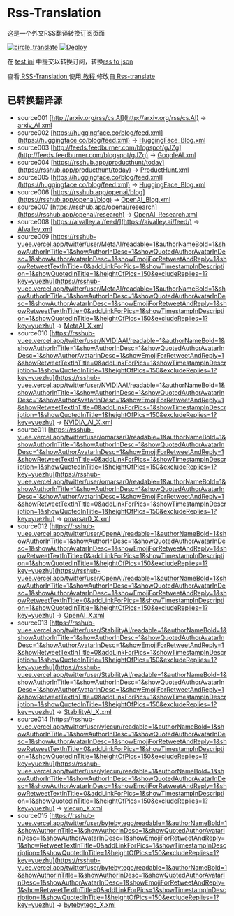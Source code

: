 # Rss-Translation

这是一个外文RSS翻译转换订阅页面 

[![circle_translate](https://github.com/licongyu95/Rss-Translation/actions/workflows/circle_translate.yml/badge.svg)](https://github.com/licongyu95/Rss-Translation/actions/workflows/circle_translate.yml)
[![Deploy](https://github.com/licongyu95/Rss-Translation/actions/workflows/jekyll-gh-pages.yml/badge.svg)](https://github.com/licongyu95/Rss-Translation/actions/workflows/jekyll-gh-pages.yml)

在 [test.ini](https://github.com/licongyu95/Rss-Translation/blob/main/test.ini) 中提交以转换订阅，转换[rss to json](https://rss2json.com/)

查看[ RSS-Translation ](https://licongyu95.github.io/RSS-Translation)使用[ 教程 ](https://www.tjsky.net/tutorial/644)修改自[ Rss-translate ](https://github.com/licongyu95/Rss-Translation/)

## 已转换翻译源

 - source001 [http://arxiv.org/rss/cs.AI](http://arxiv.org/rss/cs.AI) -> [arxiv_AI.xml](rss/arxiv_AI.xml)
 - source002 [https://huggingface.co/blog/feed.xml](https://huggingface.co/blog/feed.xml) -> [HuggingFace_Blog.xml](rss/HuggingFace_Blog.xml)
 - source003 [http://feeds.feedburner.com/blogspot/gJZg](http://feeds.feedburner.com/blogspot/gJZg) -> [GoogleAI.xml](rss/GoogleAI.xml)
 - source004 [https://rsshub.app/producthunt/today](https://rsshub.app/producthunt/today) -> [ProductHunt.xml](rss/ProductHunt.xml)
 - source005 [https://huggingface.co/blog/feed.xml](https://huggingface.co/blog/feed.xml) -> [HuggingFace_Blog.xml](rss/HuggingFace_Blog.xml)
 - source006 [https://rsshub.app/openai/blog](https://rsshub.app/openai/blog) -> [OpenAI_Blog.xml](rss/OpenAI_Blog.xml)
 - source007 [https://rsshub.app/openai/research](https://rsshub.app/openai/research) -> [OpenAI_Research.xml](rss/OpenAI_Research.xml)
 - source008 [https://aivalley.ai/feed/](https://aivalley.ai/feed/) -> [AIvalley.xml](rss/AIvalley.xml)
 - source009 [https://rsshub-yuee.vercel.app/twitter/user/MetaAI/readable=1&authorNameBold=1&showAuthorInTitle=1&showAuthorInDesc=1&showQuotedAuthorAvatarInDesc=1&showAuthorAvatarInDesc=1&showEmojiForRetweetAndReply=1&showRetweetTextInTitle=0&addLinkForPics=1&showTimestampInDescription=1&showQuotedInTitle=1&heightOfPics=150&excludeReplies=1?key=yuezhu](https://rsshub-yuee.vercel.app/twitter/user/MetaAI/readable=1&authorNameBold=1&showAuthorInTitle=1&showAuthorInDesc=1&showQuotedAuthorAvatarInDesc=1&showAuthorAvatarInDesc=1&showEmojiForRetweetAndReply=1&showRetweetTextInTitle=0&addLinkForPics=1&showTimestampInDescription=1&showQuotedInTitle=1&heightOfPics=150&excludeReplies=1?key=yuezhu) -> [MetaAI_X.xml](rss/MetaAI_X.xml)
 - source010 [https://rsshub-yuee.vercel.app/twitter/user/NVIDIAAI/readable=1&authorNameBold=1&showAuthorInTitle=1&showAuthorInDesc=1&showQuotedAuthorAvatarInDesc=1&showAuthorAvatarInDesc=1&showEmojiForRetweetAndReply=1&showRetweetTextInTitle=0&addLinkForPics=1&showTimestampInDescription=1&showQuotedInTitle=1&heightOfPics=150&excludeReplies=1?key=yuezhu](https://rsshub-yuee.vercel.app/twitter/user/NVIDIAAI/readable=1&authorNameBold=1&showAuthorInTitle=1&showAuthorInDesc=1&showQuotedAuthorAvatarInDesc=1&showAuthorAvatarInDesc=1&showEmojiForRetweetAndReply=1&showRetweetTextInTitle=0&addLinkForPics=1&showTimestampInDescription=1&showQuotedInTitle=1&heightOfPics=150&excludeReplies=1?key=yuezhu) -> [NVIDIA_AI_X.xml](rss/NVIDIA_AI_X.xml)
 - source011 [https://rsshub-yuee.vercel.app/twitter/user/omarsar0/readable=1&authorNameBold=1&showAuthorInTitle=1&showAuthorInDesc=1&showQuotedAuthorAvatarInDesc=1&showAuthorAvatarInDesc=1&showEmojiForRetweetAndReply=1&showRetweetTextInTitle=0&addLinkForPics=1&showTimestampInDescription=1&showQuotedInTitle=1&heightOfPics=150&excludeReplies=1?key=yuezhu](https://rsshub-yuee.vercel.app/twitter/user/omarsar0/readable=1&authorNameBold=1&showAuthorInTitle=1&showAuthorInDesc=1&showQuotedAuthorAvatarInDesc=1&showAuthorAvatarInDesc=1&showEmojiForRetweetAndReply=1&showRetweetTextInTitle=0&addLinkForPics=1&showTimestampInDescription=1&showQuotedInTitle=1&heightOfPics=150&excludeReplies=1?key=yuezhu) -> [omarsar0_X.xml](rss/omarsar0_X.xml)
 - source012 [https://rsshub-yuee.vercel.app/twitter/user/OpenAI/readable=1&authorNameBold=1&showAuthorInTitle=1&showAuthorInDesc=1&showQuotedAuthorAvatarInDesc=1&showAuthorAvatarInDesc=1&showEmojiForRetweetAndReply=1&showRetweetTextInTitle=0&addLinkForPics=1&showTimestampInDescription=1&showQuotedInTitle=1&heightOfPics=150&excludeReplies=1?key=yuezhu](https://rsshub-yuee.vercel.app/twitter/user/OpenAI/readable=1&authorNameBold=1&showAuthorInTitle=1&showAuthorInDesc=1&showQuotedAuthorAvatarInDesc=1&showAuthorAvatarInDesc=1&showEmojiForRetweetAndReply=1&showRetweetTextInTitle=0&addLinkForPics=1&showTimestampInDescription=1&showQuotedInTitle=1&heightOfPics=150&excludeReplies=1?key=yuezhu) -> [OpenAI_X.xml](rss/OpenAI_X.xml)
 - source013 [https://rsshub-yuee.vercel.app/twitter/user/StabilityAI/readable=1&authorNameBold=1&showAuthorInTitle=1&showAuthorInDesc=1&showQuotedAuthorAvatarInDesc=1&showAuthorAvatarInDesc=1&showEmojiForRetweetAndReply=1&showRetweetTextInTitle=0&addLinkForPics=1&showTimestampInDescription=1&showQuotedInTitle=1&heightOfPics=150&excludeReplies=1?key=yuezhu](https://rsshub-yuee.vercel.app/twitter/user/StabilityAI/readable=1&authorNameBold=1&showAuthorInTitle=1&showAuthorInDesc=1&showQuotedAuthorAvatarInDesc=1&showAuthorAvatarInDesc=1&showEmojiForRetweetAndReply=1&showRetweetTextInTitle=0&addLinkForPics=1&showTimestampInDescription=1&showQuotedInTitle=1&heightOfPics=150&excludeReplies=1?key=yuezhu) -> [StabilityAI_X.xml](rss/StabilityAI_X.xml)
 - source014 [https://rsshub-yuee.vercel.app/twitter/user/ylecun/readable=1&authorNameBold=1&showAuthorInTitle=1&showAuthorInDesc=1&showQuotedAuthorAvatarInDesc=1&showAuthorAvatarInDesc=1&showEmojiForRetweetAndReply=1&showRetweetTextInTitle=0&addLinkForPics=1&showTimestampInDescription=1&showQuotedInTitle=1&heightOfPics=150&excludeReplies=1?key=yuezhu](https://rsshub-yuee.vercel.app/twitter/user/ylecun/readable=1&authorNameBold=1&showAuthorInTitle=1&showAuthorInDesc=1&showQuotedAuthorAvatarInDesc=1&showAuthorAvatarInDesc=1&showEmojiForRetweetAndReply=1&showRetweetTextInTitle=0&addLinkForPics=1&showTimestampInDescription=1&showQuotedInTitle=1&heightOfPics=150&excludeReplies=1?key=yuezhu) -> [ylecun_X.xml](rss/ylecun_X.xml)
 - source015 [https://rsshub-yuee.vercel.app/twitter/user/bytebytego/readable=1&authorNameBold=1&showAuthorInTitle=1&showAuthorInDesc=1&showQuotedAuthorAvatarInDesc=1&showAuthorAvatarInDesc=1&showEmojiForRetweetAndReply=1&showRetweetTextInTitle=0&addLinkForPics=1&showTimestampInDescription=1&showQuotedInTitle=1&heightOfPics=150&excludeReplies=1?key=yuezhu](https://rsshub-yuee.vercel.app/twitter/user/bytebytego/readable=1&authorNameBold=1&showAuthorInTitle=1&showAuthorInDesc=1&showQuotedAuthorAvatarInDesc=1&showAuthorAvatarInDesc=1&showEmojiForRetweetAndReply=1&showRetweetTextInTitle=0&addLinkForPics=1&showTimestampInDescription=1&showQuotedInTitle=1&heightOfPics=150&excludeReplies=1?key=yuezhu) -> [bytebytego_X.xml](rss/bytebytego_X.xml)
